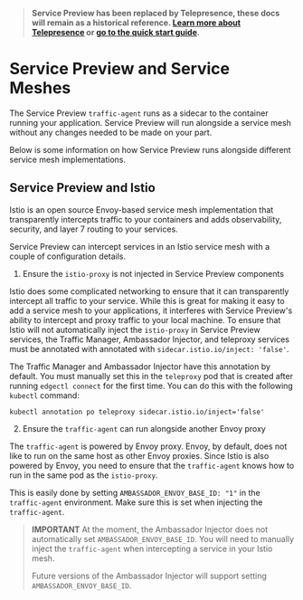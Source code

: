 > **Service Preview has been replaced by Telepresence, these docs will remain as a historical reference. [Learn more about Telepresence](/docs/telepresence/latest/faqs) or [go to the quick start guide](/docs/telepresence/latest/quick-start/).**

# Service Preview and Service Meshes

The Service Preview `traffic-agent` runs as a sidecar to the container running your application. Service Preview will run alongside a service mesh without any changes needed to be made on your part.

Below is some information on how Service Preview runs alongside different service mesh implementations.

## Service Preview and Istio

Istio is an open source Envoy-based service mesh implementation that transparently intercepts traffic to your containers and adds observability, security, and layer 7 routing to your services.

Service Preview can intercept services in an Istio service mesh with a couple of configuration details.

1. Ensure the `istio-proxy` is not injected in Service Preview components

Istio does some complicated networking to ensure that it can transparently intercept all traffic to your service. While this is great for making it easy to add a service mesh to your applications, it interferes with Service Preview's ability to intercept and proxy traffic to your local machine. To ensure that Istio will not automatically inject the `istio-proxy` in Service Preview services, the Traffic Manager, Ambassador Injector, and teleproxy services must be annotated with annotated with `sidecar.istio.io/inject: 'false'`.

The Traffic Manager and Ambassador Injector have this annotation by default. You must manually set this in the `teleproxy` pod that is created after running `edgectl connect` for the first time. You can do this with the following `kubectl` command:

```
kubectl annotation po teleproxy sidecar.istio.io/inject='false'
```

2. Ensure the `traffic-agent` can run alongside another Envoy proxy

The `traffic-agent` is powered by Envoy proxy. Envoy, by default, does not like to run on the same host as other Envoy proxies. Since Istio is also powered by Envoy, you need to ensure that the `traffic-agent` knows how to run in the same pod as the `istio-proxy`.

This is easily done by setting `AMBASSADOR_ENVOY_BASE_ID: "1"` in the `traffic-agent` environment. Make sure this is set when injecting the `traffic-agent`.

> **IMPORTANT**
> At the moment, the Ambassador Injector does not automatically set `AMBASSADOR_ENVOY_BASE_ID`. You will need to manually inject the `traffic-agent` when intercepting a service in your Istio mesh.
>
> Future versions of the Ambassador Injector will support setting `AMBASSADOR_ENVOY_BASE_ID`.
